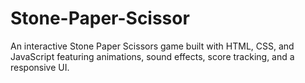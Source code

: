 # Stone-Paper-Scissor
An interactive Stone Paper Scissors game built with HTML, CSS, and JavaScript featuring animations, sound effects, score tracking, and a responsive UI.

